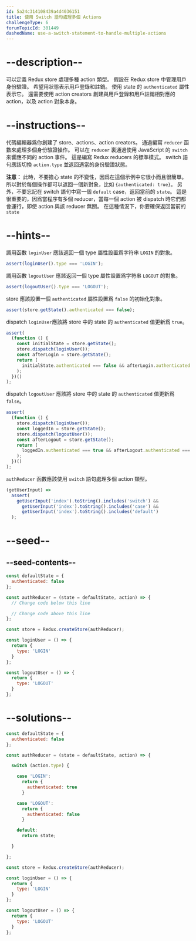 ```yaml
---
id: 5a24c314108439a4d4036151
title: 使用 Switch 語句處理多個 Actions
challengeType: 6
forumTopicId: 301449
dashedName: use-a-switch-statement-to-handle-multiple-actions
---
```


# --description--

可以定義 Redux store 處理多種 action 類型。 假設在 Redux store 中管理用戶身份驗證。 希望用狀態表示用戶登錄和註銷。 使用 state 的 `authenticated` 屬性表示它。 還需要使用 action creators 創建與用戶登錄和用戶註銷相對應的 action，以及 action 對象本身。

# --instructions--

代碼編輯器爲你創建了 store、actions、action creators。 通過編寫 `reducer` 函數來處理多個身份驗證操作。 可以在 `reducer` 裏通過使用 JavaScript 的 `switch` 來響應不同的 action 事件。 這是編寫 Redux reducers 的標準模式。 switch 語句應該切換 `action.type` 並返回適當的身份驗證狀態。

**注意：** 此時，不要擔心 state 的不變性，因爲在這個示例中它很小而且很簡單。 所以對於每個操作都可以返回一個新對象，比如 `{authenticated: true}`。 另外，不要忘記在 switch 語句中寫一個 `default` case，返回當前的 `state`。 這是很重要的，因爲當程序有多個 reducer，當每一個 action 被 dispatch 時它們都會運行，即使 action 與該 reducer 無關。 在這種情況下，你要確保返回當前的 `state`

# --hints--

調用函數 `loginUser` 應該返回一個 type 屬性設置爲字符串 `LOGIN` 的對象。

```js
assert(loginUser().type === 'LOGIN');
```

調用函數 `logoutUser` 應該返回一個 type 屬性設置爲字符串 `LOGOUT` 的對象。

```js
assert(logoutUser().type === 'LOGOUT');
```

store 應該設置一個 `authenticated` 屬性設置爲 `false` 的初始化對象。

```js
assert(store.getState().authenticated === false);
```

dispatch `loginUser`應該將 store 中的 state 的 `authenticated` 值更新爲 `true`。

```js
assert(
  (function () {
    const initialState = store.getState();
    store.dispatch(loginUser());
    const afterLogin = store.getState();
    return (
      initialState.authenticated === false && afterLogin.authenticated === true
    );
  })()
);
```

dispatch `logoutUser` 應該將 store 中的 state 的 `authenticated` 值更新爲 `false`。

```js
assert(
  (function () {
    store.dispatch(loginUser());
    const loggedIn = store.getState();
    store.dispatch(logoutUser());
    const afterLogout = store.getState();
    return (
      loggedIn.authenticated === true && afterLogout.authenticated === false
    );
  })()
);
```

`authReducer` 函數應該使用 `switch` 語句處理多個 action 類型。

```js
(getUserInput) =>
  assert(
    getUserInput('index').toString().includes('switch') &&
      getUserInput('index').toString().includes('case') &&
      getUserInput('index').toString().includes('default')
  );
```

# --seed--

## --seed-contents--

```js
const defaultState = {
  authenticated: false
};

const authReducer = (state = defaultState, action) => {
  // Change code below this line

  // Change code above this line
};

const store = Redux.createStore(authReducer);

const loginUser = () => {
  return {
    type: 'LOGIN'
  }
};

const logoutUser = () => {
  return {
    type: 'LOGOUT'
  }
};
```

# --solutions--

```js
const defaultState = {
  authenticated: false
};

const authReducer = (state = defaultState, action) => {

  switch (action.type) {

    case 'LOGIN':
      return {
        authenticated: true
      }

    case 'LOGOUT':
      return {
        authenticated: false
      }

    default:
      return state;

  }

};

const store = Redux.createStore(authReducer);

const loginUser = () => {
  return {
    type: 'LOGIN'
  }
};

const logoutUser = () => {
  return {
    type: 'LOGOUT'
  }
};
```
